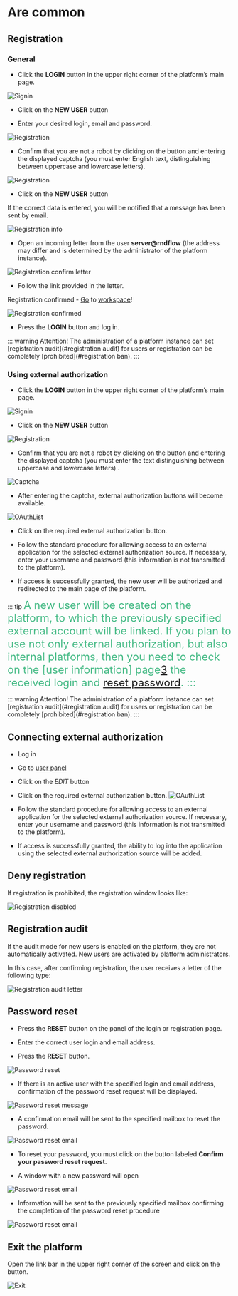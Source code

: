 # Are common

## Registration

### General

- Click the **LOGIN** button in the upper right corner of the platform’s main page.

 ![Signin](/images/common/signin.png)

- Click on the **NEW USER** button

- Enter your desired login, email and password.

 ![Registration](/images/common/registration.png)

- Confirm that you are not a robot by clicking on the <span class="iconify-inline" data-icon="mdi:robot-confused-outline"/> button and entering the displayed captcha (you must enter English text, distinguishing between uppercase and lowercase letters).

 ![Registration](/images/common/captcha.png)

- Click on the **NEW USER** button

 If the correct data is entered, you will be notified that a message has been sent by email.

 ![Registration info](/images/common/registration_info.png)

- Open an incoming letter from the user **server@rndflow** (the address may differ and is determined by the administrator of the platform instance).

 ![Registration confirm letter](/images/common/registration_confirm.png)

- Follow the link provided in the letter.

 Registration confirmed - [Go][1] to [workspace][2]!

 ![Registration confirmed](/images/common/registration_confirmed.png)

- Press the **LOGIN** button and log in.

::: warning <span class="iconify" data-icon="emojione-v1:warning" style="color: #e7c000; font-size: 24px;"></span>
Attention! The administration of a platform instance can set [registration audit](#registration audit) for users or registration can be completely [prohibited](#registration ban).
 :::


### Using external authorization

- Click the **LOGIN** button in the upper right corner of the platform’s main page.

 ![Signin](/images/common/signin.png)

- Click on the **NEW USER** button

 ![Registration](/images/common/registration.png)

- Confirm that you are not a robot by clicking on the <span class="iconify-inline" data-icon="mdi:robot-confused-outline"/> button and entering the displayed captcha (you must enter the text distinguishing between uppercase and lowercase letters) .

 ![Captcha](/images/common/captcha.png)

- After entering the captcha, external authorization buttons will become available.

 ![OAuthList](/images/common/oauth_list.png)

- Click on the required external authorization button.

- Follow the standard procedure for allowing access to an external application for the selected external authorization source. If necessary, enter your username and password (this information is not transmitted to the platform).

- If access is successfully granted, the new user will be authorized and redirected to the main page of the platform.

::: tip <span class="iconify" data-icon="mdi:information" style="color: #42b983; font-size: 24px;"/>
A new user will be created on the platform, to which the previously specified external account will be linked.
If you plan to use not only external authorization, but also internal platforms, then you need to check on the [user information] page[3] the received login and [reset password](#reset-password).
:::

::: warning <span class="iconify" data-icon="emojione-v1:warning" style="color: #e7c000; font-size: 24px;"></span>
Attention! The administration of a platform instance can set [registration audit](#registration audit) for users or registration can be completely [prohibited](#registration ban).
 :::

## Connecting external authorization

- Log in
- Go to [user panel][3]
- Click on the *EDIT* button
- Click on the required external authorization button.
 ![OAuthList](/images/common/oauth_list.png)

- Follow the standard procedure for allowing access to an external application for the selected external authorization source. If necessary, enter your username and password (this information is not transmitted to the platform).

- If access is successfully granted, the ability to log into the application using the selected external authorization source will be added.

## Deny registration

If registration is prohibited, the registration window looks like:

![Registration disabled](/images/common/registration_disabled.png)


## Registration audit

If the audit mode for new users is enabled on the platform, they are not automatically activated. New users are activated by platform administrators.

In this case, after confirming registration, the user receives a letter of the following type:

![Registration audit letter](/images/common/registration_audit_wait.png)

## Password reset

- Press the **RESET** button on the panel of the login or registration page.

- Enter the correct user login and email address.

- Press the **RESET** button.

![Password reset](/images/common/password_recovery.png)

- If there is an active user with the specified login and email address, confirmation of the password reset request will be displayed.

![Password reset message](/images/common/password_recovery_message.png)

- A confirmation email will be sent to the specified mailbox to reset the password.

![Password reset email](/images/common/password_recovery_email.png)

- To reset your password, you must click on the button labeled **Confirm your password reset request**.

- A window with a new password will open

![Password reset email](/images/common/password_recovery_reset.png)

- Information will be sent to the previously specified mailbox confirming the completion of the password reset procedure

![Password reset email](/images/common/password_recovery_reset_email.png)


## Exit the platform

Open the link bar in the upper right corner of the screen and click on the <span class="iconify-inline" data-icon="mdi:logout"></span> button.

![Exit](/images/common/link_panel.png)

[1]: #переход-в-рабочее-пространство
[2]: /desc/workspace.md
[3]: /desc/dashboard.md#панель-пользователя
